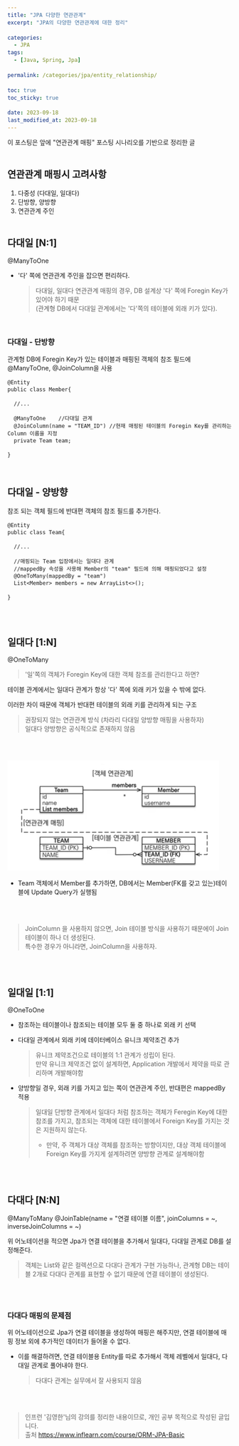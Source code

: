 ```yaml
---
title: "JPA 다양한 연관관계"
excerpt: "JPA의 다양한 연관관계에 대한 정리"

categories:
  - JPA
tags:
  - [Java, Spring, Jpa]

permalink: /categories/jpa/entity_relationship/

toc: true
toc_sticky: true

date: 2023-09-18
last_modified_at: 2023-09-18
---
```


이 포스팅은 앞에 "연관관계 매핑" 포스팅 시나리오를 기반으로 정리한 글<br><br>


## 연관관계 매핑시 고려사항
1. 다중성 (다대일, 일대다)
2. 단방향, 양방향
3. 연관관계 주인
<br><br>



## 다대일 [N:1]
@ManyToOne
* '다' 쪽에 연관관계 주인을 잡으면 편리하다.

  > 다대일, 일대다 연관관계 매핑의 경우, DB 설계상 '다' 쪽에 Foregin Key가 있어야 하기 때문<br>
  > (관계형 DB에서 다대일 관계에서는 '다'쪽의 테이블에 외래 키가 있다). 

<br>

### 다대일 - 단방향

관계형 DB에 Foregin Key가 있는 테이블과 매핑된 객체의 참조 필드에 @ManyToOne, @JoinColumn을 사용
<br>

```
@Entity
public class Member{

  //...

  @ManyToOne    //다대일 관계
  @JoinColumn(name = "TEAM_ID") //현재 매핑된 테이블의 Foregin Key를 관리하는 Column 이름을 지정
  private Team team;

}

```

<br>

## 다대일 - 양방향

참조 되는 객체 필드에 반대편 객체의 참조 필드를 추가한다.
<br>

```
@Entity
public class Team{    

  //...

  //매핑되는 Team 입장에서는 일대다 관계
  //mappedBy 속성을 사용해 Member의 "team" 필드에 의해 매핑되었다고 설정
  @OneToMany(mappedBy = "team")
  List<Member> members = new ArrayList<>();

}
```


<br><br>

## 일대다 [1:N]
@OneToMany

> '일'쪽의 객체가 Foregin Key에 대한 객체 참조를 관리한다고 하면?

테이블 관계에서는 일대다 관계가 항상 '다' 쪽에 외래 키가 있을 수 밖에 없다. <br>

이러한 차이 때문에 객체가 반대편 테이블의 외래 키를 관리하게 되는 구조<br>

> 권장되지 않는 연관관계 방식 (차라리 다대일 양방향 매핑을 사용하자)<br> 일대다 양방향은 공식적으로 존재하지 않음


<br>
<br>

![일대다 단방향](/assets/images/posts_img/jpa/entity_mapping3.png)


* Team 객체에서 Member를 추가하면, DB에서는 Member(FK를 갖고 있는)테이블에 Update Query가 실행됨

<br>
<br>

> JoinColumn 을 사용하지 않으면, Join 테이블 방식을 사용하기 때문에이 Join 테이블이 하나 더 생성된다. <br> 특수한 경우가 아니라면, JoinColumn을 사용하자.






<br><br>

## 일대일 [1:1]
@OneToOne

* 참조하는 테이블이나 참조되는 테이블 모두 둘 중 하나로 외래 키 선택

* 다대일 관계에서 외래 키에 데이터베이스 유니크 제약조건 추가
  > 유니크 제약조건으로 테이블의 1:1 관계가 성립이 된다. <br> 만약 유니크 제약조건 없이 설계하면, Application 개발에서 제약을 따로 관리하며 개발해야함

* 양방향일 경우, 외래 키를 가지고 있는 쪽이 연관관계 주인, 반대편은 mappedBy 적용

  > 일대일 단방향 관계에서 일대다 처럼 참조하는 객체가 Feregin Key에 대한 참조를 가지고, 참조되는 객체에 대한 테이블에서 Foreign Key를 가지는 것은 지원하지 않는다. 
  > * 만약, 주 객체가 대상 객체를 참조하는 방향이지만, 대상 객체 테이블에 Foreign Key를 가지게 설계하려면 양방향 관계로 설계해야함
 

<br>
<br>

## 다대다 [N:N]
@ManyToMany
@JoinTable(name = "연결 테이블 이름", joinColumns = ~, inverseJoinColumns = ~)
<br>

위 어노테이션을 적으면 Jpa가 연결 테이블을 추가해서 일대다, 다대일 관계로 DB를 설정해준다.
> 객체는 List와 같은 컬렉션으로 다대다 관계가 구현 가능하나, 관계형 DB는 테이블 2개로 다대다 관계를 표현할 수 없기 때문에 연결 테이블이 생성된다.

<br><br>

### 다대다 매핑의 문제점
위 어노테이션으로 Jpa가 연결 테이블을 생성하여 매핑은 해주지만, 연결 테이블에 매핑 정보 외에 추가적인 데이터가 들어올 수 없다.
* 이를 해결하려면, 연결 테이블용 Entity를 따로 추가해서 객체 레벨에서 일대다, 다대일 관계로 풀어내야 한다.

  > 다대다 관계는 실무에서 잘 사용되지 않음

<br>
<br>

> 인프런 '김영한'님의 강의를 정리한 내용이므로, 개인 공부 목적으로 작성된 글입니다.
> <br>출처  <https://www.inflearn.com/course/ORM-JPA-Basic>

